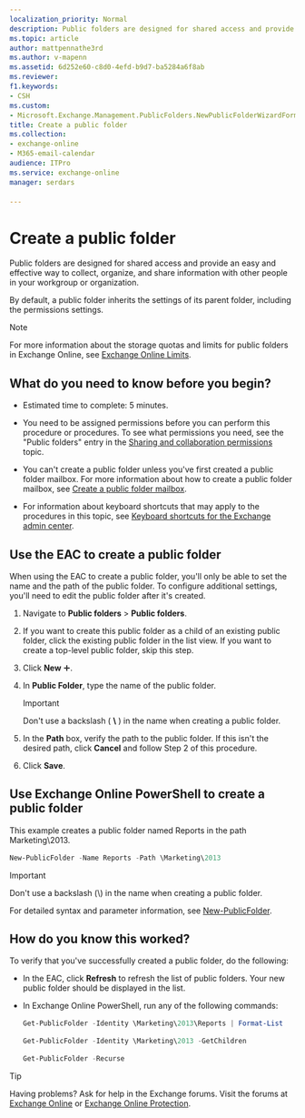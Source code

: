 ```yaml
---
localization_priority: Normal
description: Public folders are designed for shared access and provide an easy and effective way to collect, organize, and share information with other people in your workgroup or organization.
ms.topic: article
author: mattpennathe3rd
ms.author: v-mapenn
ms.assetid: 6d252e60-c8d0-4efd-b9d7-ba5284a6f8ab
ms.reviewer: 
f1.keywords:
- CSH
ms.custom:
- Microsoft.Exchange.Management.PublicFolders.NewPublicFolderWizardForm.NewPublicFolderWizardPage
title: Create a public folder
ms.collection: 
- exchange-online
- M365-email-calendar
audience: ITPro
ms.service: exchange-online
manager: serdars

---
```


# Create a public folder

Public folders are designed for shared access and provide an easy and effective way to collect, organize, and share information with other people in your workgroup or organization.

By default, a public folder inherits the settings of its parent folder, including the permissions settings.

> [!NOTE]
> For more information about the storage quotas and limits for public folders in Exchange Online, see [Exchange Online Limits](https://go.microsoft.com/fwlink/p/?LinkID=391188).

## What do you need to know before you begin?

- Estimated time to complete: 5 minutes.

- You need to be assigned permissions before you can perform this procedure or procedures. To see what permissions you need, see the "Public folders" entry in the [Sharing and collaboration permissions](https://technet.microsoft.com/library/b7fa4b7c-1266-45bd-a14b-f66be0459cc5.aspx) topic.

- You can't create a public folder unless you've first created a public folder mailbox. For more information about how to create a public folder mailbox, see [Create a public folder mailbox](create-public-folder-mailbox.md).

- For information about keyboard shortcuts that may apply to the procedures in this topic, see [Keyboard shortcuts for the Exchange admin center](../../accessibility/keyboard-shortcuts-in-admin-center.md).

## Use the EAC to create a public folder
<a name="BKMK_EAC"> </a>

When using the EAC to create a public folder, you'll only be able to set the name and the path of the public folder. To configure additional settings, you'll need to edit the public folder after it's created.

1. Navigate to **Public folders** \> **Public folders**.

2. If you want to create this public folder as a child of an existing public folder, click the existing public folder in the list view. If you want to create a top-level public folder, skip this step.

3. Click **New** ![Add Icon](../../media/ITPro_EAC_AddIcon.gif).

4. In **Public Folder**, type the name of the public folder.

    > [!IMPORTANT]
    > Don't use a backslash ( **\\** ) in the name when creating a public folder.

5. In the **Path** box, verify the path to the public folder. If this isn't the desired path, click **Cancel** and follow Step 2 of this procedure.

6. Click **Save**.

## Use Exchange Online PowerShell to create a public folder
<a name="BKMK_Shell"> </a>

This example creates a public folder named Reports in the path Marketing\2013.

```PowerShell
New-PublicFolder -Name Reports -Path \Marketing\2013
```

> [!IMPORTANT]
> Don't use a backslash (\\) in the name when creating a public folder.

For detailed syntax and parameter information, see [New-PublicFolder](https://docs.microsoft.com/powershell/module/exchange/new-publicfolder).

## How do you know this worked?

To verify that you've successfully created a public folder, do the following:

- In the EAC, click **Refresh** to refresh the list of public folders. Your new public folder should be displayed in the list.

- In Exchange Online PowerShell, run any of the following commands:

  ```PowerShell
  Get-PublicFolder -Identity \Marketing\2013\Reports | Format-List
  ```

  ```PowerShell
  Get-PublicFolder -Identity \Marketing\2013 -GetChildren
  ```

  ```PowerShell
  Get-PublicFolder -Recurse
  ```

> [!TIP]
> Having problems? Ask for help in the Exchange forums. Visit the forums at [Exchange Online](https://go.microsoft.com/fwlink/p/?linkId=267542) or [Exchange Online Protection](https://go.microsoft.com/fwlink/p/?linkId=285351).
